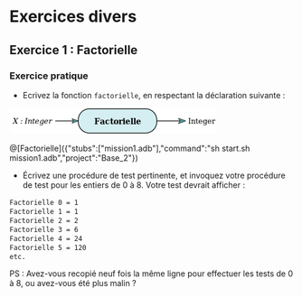 # Exercices divers

## Exercice 1 : Factorielle

### Exercice pratique

* Ecrivez la fonction `factorielle`, en respectant la déclaration suivante :

![Factorielle](/ressources/Base_2/Factorielle.png)

@[Factorielle]({"stubs":["mission1.adb"],"command":"sh start.sh mission1.adb","project":"Base_2"})


* Écrivez une procédure de test pertinente, et invoquez votre procédure de test pour les entiers de 0 à 8.
Votre test devrait afficher : 

```
Factorielle 0 = 1
Factorielle 1 = 1
Factorielle 2 = 2
Factorielle 3 = 6
Factorielle 4 = 24
Factorielle 5 = 120
etc.
```

PS : Avez-vous recopié neuf fois la même ligne pour effectuer les tests de 0 à 8, ou avez-vous été plus malin ?
